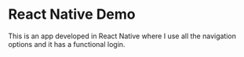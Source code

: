 # React Native Demo

This is an app developed in React Native where I use all the navigation options and it has a functional login.